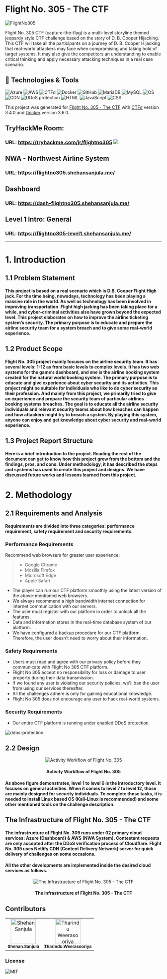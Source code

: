 # Flight No. 305 - The CTF

![FlightNo305](https://raw.githubusercontent.com/ShehanSanjula/FlightNo305-CTF-2021/main/Images/Flight%20No%20305.png)

Flight No. 305 CTF (capture-the-flag) is a multi-level storyline themed jeopardy style CTF challenge based on the story of D. B. Cooper Hijacking. This CTF will take all the participants on a journey of D. B. Cooper Hijacking that real-world attackers may face when compromising and taking hold of target systems. It may also give the competitors an understanding to enable critical thinking and apply necessary attacking techniques in a real case scenario.

## 🔧 Technologies & Tools

![Azure](https://img.shields.io/badge/Cloud-%20Azure-blue)
![AWS](https://img.shields.io/badge/Cloud-%20AWS-orange)
![CTFd](https://img.shields.io/badge/Platform-CTFd-red)
![Docker](https://img.shields.io/badge/Containers-Docker-blue)
![GitHub](https://img.shields.io/badge/Environment-GitHub-black)
![MariaDB](https://img.shields.io/badge/Database-MariaDB-brown)
![MySQL](https://img.shields.io/badge/Database-MySQL-yellow)
![OS](https://img.shields.io/badge/OS-Ubuntu-orange)
![CDN](https://img.shields.io/badge/CDN-Netlify-green)
![DDoS protection](https://img.shields.io/badge/DDoS_Protection-Cloudflare-orange)
![HTML](https://img.shields.io/badge/Language-HTML-brightgreen)
![JavaScript](https://img.shields.io/badge/Language-JavaScript-orange)
![CSS](https://img.shields.io/badge/Language-CSS-blue)

This project was generated for [Flight No. 305 - The CTF](https://flightno305.shehansanjula.me/) with [CTFd](https://github.com/CTFd/CTFd) version 3.4.0 and [Docker](https://github.com/docker) version 3.6.0.

## TryHackMe Room:
### URL: https://tryhackme.com/jr/flightno305 ![](https://img.shields.io/badge/Status-Online-informational?style=flat&logo=statuspal&logoColor=white&color=2bbc8a)

## NWA - Northwest Airline System
### URL: https://flightno305.shehansanjula.me/

## Dashboard
### URL: https://dash-flightno305.shehansanjula.me/

## Level 1 Intro: General
### URL: https://flightno305-level1.shehansanjula.me/
---
# 1.	Introduction

## 1.1	Problem Statement

#### This project is based on a real scenario which is D.B. Cooper Flight High jack. For the time being, nowadays, technology has been playing a massive role in the world. As well as technology has been involved in improving transportation. Flight high jacking has been taking place for a while, and cyber-criminal activities also have grown beyond the expected level. This project elaborates on how to improve the airline ticketing system’s security. The primary purpose is to educate and prepare the airline security team for a system breach and to give some real-world experience.

## 1.2	Product Scope

#### Flight No. 305 project mainly focuses on the airline security team. It has several levels: 1-12 as from basic levels to complex levels. It has two web systems for the game’s dashboard, and one is the airline booking system created for the natural world booking system. The primary purpose is to educate and give experience about cyber security and its activities. This project might be suitable for individuals who like to do cyber security as their profession. And mainly from this project, we primarily tried to give an experience and prepare the security team of particular airlines booking systems breaches. The goal is to educate all the airline security individuals and relevant security teams about how breaches can happen and how attackers might try to breach a system. By playing this system, anyone can enjoy and get knowledge about cyber security and real-world experience.

## 1.3	Project Report Structure

#### Here is a brief introduction to the project. Reading the rest of the document can get to know how this project grew from the bottom and the findings, pros, and cons. Under methodology, it has described the steps and systems has used to create this project and designs. We have discussed future works and lessons learned from this project.

# 2.	Methodology

## 2.1	Requirements and Analysis
#### Requirements are divided into three categories: performance requirement, safety requirement and security requirements.

### Performance Requirements
Recommend web browsers for greater user experience:

>	* Google Chrome
>	* Mozilla Firefox
>	* Microsoft Edge
>	* Apple Safari

+   The player can run our CTF platform smoothly using the latest version of the above-mentioned web browsers.
+ 	We always recommend a high bandwidth internet connection for internet communication with our servers.
+ 	The user must register with our platform in order to unlock all the features.
+ 	Data and information stores in the real-time database system of our platform.
+ 	We have configured a backup procedure for our CTF platform. Therefore, the user doesn't need to worry about their information.
  
### Safety Requirements

+ 	Users must read and agree with our privacy policy before they communicate with Flight No 305 CTF platform.
+ 	Flight No 305 accept no responsibility for loss or damage to user property during their data transmission.
+ 	If we found any user is violating our security policies, we'll ban the user from using our services thereafter.
+ 	All the challenges adhere is only for gaining educational knowledge. 
+ 	Flight No 305 does not encourage any user to hack real-world systems.
  
### Security Requirements

+   Our entire CTF platform is running under enabled DDoS protection.

![ddos-protection](https://raw.githubusercontent.com/ShehanSanjula/FlightNo305-CTF-2021/main/Images/ddos-protection.png)

## 2.2	Design

<p align="center"> <img src=https://raw.githubusercontent.com/ShehanSanjula/FlightNo305-CTF-2021/main/Images/Activity%20Workflow.png alt="Activity Workflow of Flight No. 305"/> </p>
<h4 align="center">Activity Workflow of Flight No. 305</h4> 

#### As above figure demonstrates, level 1 to level 6 is the introductory level. It focuses on general activities. When it comes to level 7 to level 12, those are mainly designed for security individuals. To complete those tasks, it is needed to install Linux based OS (Kali-Linux is recommended) and some other mentioned tools on the challenge description.

## The Infrastructure of Flight No. 305 - The CTF

#### The infrastructure of Flight No. 305 runs under 02 primary cloud services: Azure (Dashboard) & AWS (NWA System). Contestant requests are only accepted after the DDoS verification process of Cloudflare. Flight No. 305 uses Netlify CDN (Content Delivery Network) server for quick delivery of challenges on some occasions.

#### All the other developments are implemented inside the desired cloud services as follows.

<p align="center"> <img src=https://raw.githubusercontent.com/ShehanSanjula/FlightNo305-CTF-2021/main/Images/The%20Infrastructure%20of%20Flight%20No.%20305%20-%20The%20CTF.png alt="The Infrastructure of Flight No. 305 - The CTF"/> </p>
<h4 align="center">The Infrastructure of Flight No. 305 - The CTF</h4> 

## Contributors

<table>
    <tr>
        <td align="center"><a href="https://github.com/ShehanSanjula"><img
                    src="https://raw.githubusercontent.com/ShehanSanjula/FlightNo305-CTF-2021/main/Images/Shehan%20Sanjula%20%40%20office.jpg" width="80px;"
                    alt="Shehan Sanjula" /><br /><sub><b>Shehan Sanjula</b></sub></a>
        </td>
        <td align="center"><a href="#"><img
                    src="https://raw.githubusercontent.com/ShehanSanjula/FlightNo305-CTF-2021/main/Images/Tharindu.jpg" width="80px;"
                    alt="Tharindu Weerasooriya" /><br /><sub><b>Tharindu Weerasooriya</b></sub></a><br />
        </td>
</table>

### License

![MIT](https://img.shields.io/github/license/ShehanSanjula/FlightNo305-CTF-2021?color=black)
